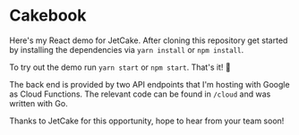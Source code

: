 # Cakebook

Here's my React demo for JetCake. After cloning this repository get started by installing the dependencies via `yarn install` or `npm install`.

To try out the demo run `yarn start` or `npm start`. That's it! :tada:

The back end is provided by two API endpoints that I'm hosting with Google as Cloud Functions. The relevant code can be found in `/cloud` and was written with Go.

Thanks to JetCake for this opportunity, hope to hear from your team soon!
